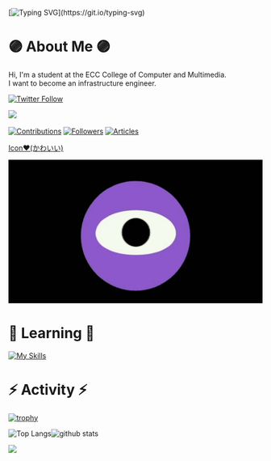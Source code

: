 [![Typing SVG](https://readme-typing-svg.herokuapp.com?font=Fira+Code&weight=600&size=64&pause=1000&color=894FFF&random=false&width=800&height=100&lines=Hi%F0%9F%91%8B%2C+I'm+Fuuma;Nice+to+meet+you!)](https://git.io/typing-svg)

# 🟣 About Me 🟣
Hi, I'm a student at the ECC College of Computer and Multimedia. <br>
I want to become an infrastructure engineer.

[![Twitter Follow](https://img.shields.io/twitter/follow/Fuum_a?style=social)](https://twitter.com/Fuum_a)
<p align=left> <img src=https://komarev.com/ghpvc/?username=Fuuma0000 /> </p>

[![Contributions](https://badgen.org/img/qiita/Fuuma/contributions?style=for-the-badge)](https://qiita.com/Fuuma)
[![Followers](https://badgen.org/img/qiita/Fuuma/followers?style=for-the-badge)](https://qiita.com/Fuuma)
[![Articles](https://badgen.org/img/qiita/Fuuma/articles?style=for-the-badge)](https://qiita.com/Fuuma)

<a href="https://fuuma.net/icon.html">Icon❤️(かわいい)</a>

<img src="icon-movie.gif" width="600">

# 🌱  Learning  🌱
[![My Skills](https://skillicons.dev/icons?i=aws,bash,cloudflare,dart,discord,bots,docker,express,figma,firebase,flutter,go,grafana,js,linux,md,mysql,nestjs,nginx,nodejs,postman,prisma,prometheus)](https://skillicons.dev)


# ⚡️ Activity ⚡️
[![trophy](https://github-profile-trophy.vercel.app/?username=Fuuma0000&theme=onedark&no-frame=true)](https://github.com/ryo-ma/github-profile-trophy)

<div> 
  <img alt="Top Langs" align="left" src="https://github-readme-stats.vercel.app/api/top-langs/?username=Fuuma0000&show_icons=true&theme=aura&hide_border=true&count_private=true&border_radius=40.0&hide=C++,HCL,CMake,PLpgSQL,C++,Shell,Ruby,C++,Swift" />
  <img alt="github stats"  src="https://github-readme-stats.vercel.app/api?username=Fuuma0000&theme=aura&show_icons=ture&hide_border=true&include_all_commits=true&count_private=true&border_radius=40.0" />
</div>

[![](http://github-profile-summary-cards.vercel.app/api/cards/profile-details?username=Fuuma0000&theme=tokyonight)](https://github.com/vn7n24fzkq/github-profile-summary-cards)




<!--
### Hi there 👋
**Fuuma0000/Fuuma0000** is a ✨ _special_ ✨ repository because its `README.md` (this file) appears on your GitHub profile.

Here are some ideas to get you started:

- 🔭 I’m currently working on ...
- 🌱 I’m currently learning ...
- 👯 I’m looking to collaborate on ...
- 🤔 I’m looking for help with ...
- 💬 Ask me about ...
- 📫 How to reach me: ...
- 😄 Pronouns: ...
- ⚡ Fun fact: ...
-->
